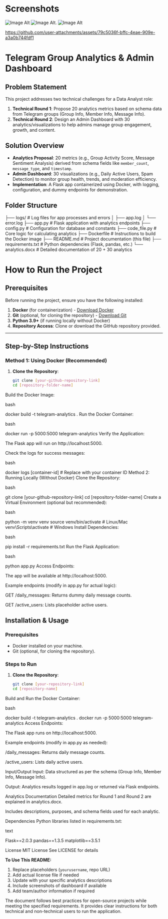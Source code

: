  # Screenshots
 ![Image Alt](https://github.com/harshz10/Data-Analyst/blob/df9c70045ad93d541b1b17e9037fdcbc0165be91/store/home.png)
 ![Image Alt](https://github.com/harshz10/Data-Analyst/blob/8691df90a89a97fa80d70daa8670bd41e1fe6a86/store/analytics%20proposal.png).
 ![Image Alt](https://github.com/harshz10/Data-Analyst/blob/0df57ddc0bbec2e3e0900c613fdf8fce721a05df/store/admin%20dashboard.png)

 https://github.com/user-attachments/assets/79c5036f-bffc-4eae-909e-a3a0b744fdf1



# Telegram Group Analytics & Admin Dashboard

## Problem Statement
This project addresses two technical challenges for a Data Analyst role:
1. **Technical Round 1**: Propose 20 analytics metrics based on schema data from Telegram groups (Group Info, Member Info, Message Info).
2. **Technical Round 2**: Design an Admin Dashboard with 30 analytics/visualizations to help admins manage group engagement, growth, and content.

## Solution Overview
- **Analytics Proposal**: 20 metrics (e.g., Group Activity Score, Message Sentiment Analysis) derived from schema fields like `member_count`, `message_type`, and `timestamp`.
- **Admin Dashboard**: 30 visualizations (e.g., Daily Active Users, Spam Detection) to monitor group health, trends, and moderation efficiency.
- **Implementation**: A Flask app containerized using Docker, with logging, configuration, and dummy endpoints for demonstration.

## Folder Structure
├── logs/ # Log files for app processes and errors
│ ├── app.log
│ └── error.log
├── app.py # Flask application with analytics endpoints
├── config.py # Configuration for database and constants
├── code_file.py # Core logic for calculating analytics
├── Dockerfile # Instructions to build the Docker image
├── README.md # Project documentation (this file)
├── requirements.txt # Python dependencies (Flask, pandas, etc.)
└── analytics.docx # Detailed documentation of 20 + 30 analytics

# How to Run the Project

## Prerequisites
Before running the project, ensure you have the following installed:
1. **Docker** (for containerization) - [Download Docker](https://www.docker.com/get-started)
2. **Git** (optional, for cloning the repository) - [Download Git](https://git-scm.com/)
3. **Python 3.9+** (if running locally without Docker)
4. **Repository Access**: Clone or download the GitHub repository provided.

---

## Step-by-Step Instructions

### Method 1: Using Docker (Recommended)
1. **Clone the Repository**:
   ```bash
   git clone [your-github-repository-link]
   cd [repository-folder-name]
Build the Docker Image:

bash

docker build -t telegram-analytics .
Run the Docker Container:

bash

docker run -p 5000:5000 telegram-analytics
Verify the Application:

The Flask app will run on http://localhost:5000.

Check the logs for success messages:

bash

docker logs [container-id]  # Replace with your container ID
Method 2: Running Locally (Without Docker)
Clone the Repository:

bash

git clone [your-github-repository-link]
cd [repository-folder-name]
Create a Virtual Environment (optional but recommended):

bash

python -m venv venv
source venv/bin/activate  # Linux/Mac
venv\Scripts\activate     # Windows
Install Dependencies:

bash

pip install -r requirements.txt
Run the Flask Application:

bash

python app.py
Access Endpoints:

The app will be available at http://localhost:5000.

Example endpoints (modify in app.py for actual logic):

GET /daily_messages: Returns dummy daily message counts.

GET /active_users: Lists placeholder active users.



## Installation & Usage

### Prerequisites
- Docker installed on your machine.
- Git (optional, for cloning the repository).

### Steps to Run
1. **Clone the Repository**:
   ```bash
   git clone [your-repository-link]
   cd [repository-name]
Build and Run the Docker Container:

bash

docker build -t telegram-analytics .
docker run -p 5000:5000 telegram-analytics
Access Endpoints:

The Flask app runs on http://localhost:5000.

Example endpoints (modify in app.py as needed):

/daily_messages: Returns daily message counts.

/active_users: Lists daily active users.

Input/Output
Input: Data structured as per the schema (Group Info, Member Info, Message Info).

Output: Analytics results logged in app.log or returned via Flask endpoints.

Analytics Documentation
Detailed metrics for Round 1 and Round 2 are explained in analytics.docx.

Includes descriptions, purposes, and schema fields used for each analytic.

Dependencies
Python libraries listed in requirements.txt:

text

Flask==2.0.3
pandas==1.3.5
matplotlib==3.5.1

License
MIT License See LICENSE for details



**To Use This README:**
1. Replace placeholders (`yourusername`, repo URL)
2. Add actual license file if needed
3. Update with your specific analytics descriptions
4. Include screenshots of dashboard if available
5. Add team/author information if required

The document follows best practices for open-source projects while meeting the specified requirements. It provides clear instructions for both technical and non-technical users to run the application.
